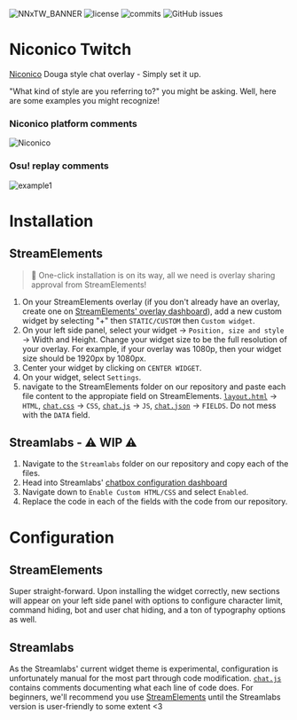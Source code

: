 
![NNxTW_BANNER](https://i.ibb.co/Zzh9NyT/Twitchxniconico.png)
![license](https://img.shields.io/github/license/iiiklox/niconico-twitch?style=flat-square) ![commits](https://img.shields.io/github/last-commit/iiiklox/niconico-twitch?style=flat-square) ![GitHub issues](https://img.shields.io/github/issues/iiiklox/niconico-twitch?style=flat-square)
# Niconico Twitch
[Niconico](https://www.nicovideo.jp/) Douga style chat overlay - Simply set it up.

"What kind of style are you referring to?" you might be asking. Well, here are some examples you might recognize!

### Niconico platform comments
![Niconico](assets/niconico.gif)

### Osu! replay comments
![example1](assets/osu.gif)

# Installation
## StreamElements
> 🛑 One-click installation is on its way, all we need is overlay sharing approval from StreamElements!
1. On your StreamElements overlay (if you don't already have an overlay, create one on [StreamElements' overlay dashboard](https://streamelements.com/dashboard/overlays)), add a new custom widget by selecting "+" then `STATIC/CUSTOM` then `Custom widget`.
2. On your left side panel, select your widget → `Position, size and style` → Width and Height. Change your widget size to be the full resolution of your overlay. For example, if your overlay was 1080p, then your widget size should be 1920px by 1080px.
3. Center your widget by clicking on `CENTER WIDGET`.
4. On your widget, select `Settings`.
5. navigate to the StreamElements folder on our repository and paste each file content to the appropiate field on StreamElements. [`layout.html`](/StreamElements/layout.html) → `HTML`, [`chat.css`](/StreamElements/chat.css) → `CSS`, [`chat.js`](/StreamElements/chat.js) → `JS`, [`chat.json`](/StreamElements/chat.json) → `FIELDS`. Do not mess with the `DATA` field.

## Streamlabs - ⚠ WIP ⚠
1. Navigate to the `Streamlabs` folder on our repository and copy each of the files.
2. Head into Streamlabs' [chatbox configuration dashboard](https://streamlabs.com/dashboard#/chatbox)
3. Navigate down to `Enable Custom HTML/CSS` and select `Enabled`.
4. Replace the code in each of the fields with the code from our repository.

# Configuration
## StreamElements
Super straight-forward. Upon installing the widget correctly, new sections will appear on your left side panel with options to configure character limit, command hiding, bot and user chat hiding, and a ton of typography options as well.

## Streamlabs
As the Streamlabs' current widget theme is experimental, configuration is unfortunately manual for the most part through code modification. [`chat.js`](/Streamlabs/chat.js) contains comments documenting what each line of code does. For beginners, we'll recommend you use [StreamElements](https://streamelements.com/) until the Streamlabs version is user-friendly to some extent <3
